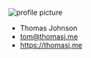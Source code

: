 ![profile picture](https://thomasj.me/img/profilepic2.jpg)
- Thomas Johnson
- tom@thomasj.me
- https://thomasj.me
